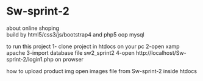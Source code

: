 # Sw-sprint-2


about online shoping  
   build by html5/css3/js/bootstrap4 and php5 oop mysql
   
   
  to run this project 
   1- clone project in htdocs on your pc 
   2-open xamp apache 
   3-import database file sw2_sprint2 
   4-open http://localhost/Sw-sprint-2/login1.php   on  prowser
   
  how to upload product img open images file  from  Sw-sprint-2 inside htdocs

